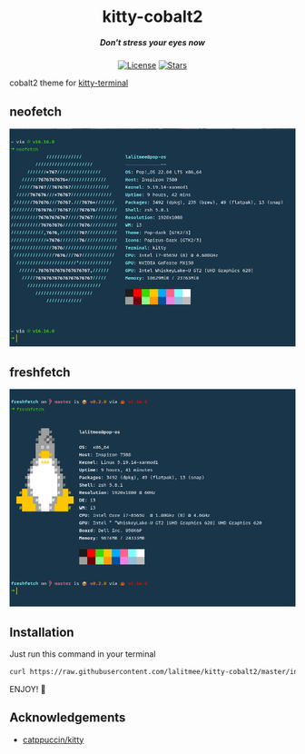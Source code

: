 <div align="center">

# kitty-cobalt2

##### Don't stress your eyes now

[![License](https://img.shields.io/github/license/lalitmee/kitty-cobalt2?color=%23FFC600&style=for-the-badge)](https://github.com/lalitmee/kitty-cobalt2/blob/main/LICENSE)
[![Stars](https://img.shields.io/github/stars/lalitmee/kitty-cobalt2?style=for-the-badge)](https://github.com/lalitmee/kitty-cobalt2/stargazers)

</div>

cobalt2 theme for [kitty-terminal](https://sw.kovidgoyal.net/kitty/)

## neofetch

![neofetch-kitty](./assets/show-neofetch.png "neofetch-kitty")

## freshfetch

![freshfetch-kitty](./assets/show-freshfetch.png "freshfetch-kitty")

## Installation

Just run this command in your terminal

```bash
curl https://raw.githubusercontent.com/lalitmee/kitty-cobalt2/master/install.sh | bash
```

ENJOY! 🙂

## Acknowledgements

- [catppuccin/kitty](https://github.com/catppuccin/kitty)
